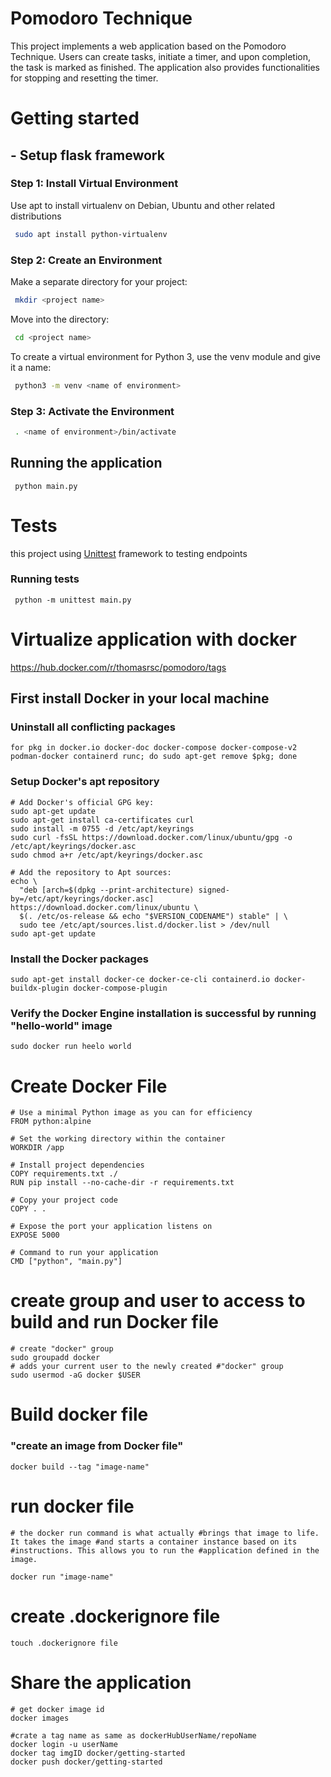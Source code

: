 # Pomodoro Technique 

 This project implements a web application based on the Pomodoro Technique. Users can create tasks, initiate a timer, and upon completion, the task is marked as finished. The application also provides functionalities for stopping and resetting the timer.
 ###

# Getting started
 ## - Setup flask framework

  ### Step 1: Install Virtual Environment
  Use apt to install virtualenv on Debian, Ubuntu and other related distributions

  ```bash
   sudo apt install python-virtualenv
  ```

  ### Step 2: Create an Environment
  Make a separate directory for your project:
  ```bash
   mkdir <project name>
  ```
  Move into the directory:
  ```bash
   cd <project name>
  ```
  To create a virtual environment for Python 3, use the venv module and give it a name:
  ```bash
   python3 -m venv <name of environment>
  ```
  ### Step 3: Activate the Environment
  ```bash
   . <name of environment>/bin/activate
  ```
  ###

 ## Running the application
  ```
   python main.py
  ```
   ###
# Tests
 this project using [Unittest](https://docs.python.org/3/library/unittest.html) framework to testing endpoints
 ### Running tests
  ```
   python -m unittest main.py
  ```
# Virtualize application with docker
https://hub.docker.com/r/thomasrsc/pomodoro/tags
## First install Docker in your local machine 
### Uninstall all conflicting packages
```
for pkg in docker.io docker-doc docker-compose docker-compose-v2 podman-docker containerd runc; do sudo apt-get remove $pkg; done
```
### Setup Docker's apt repository
```
# Add Docker's official GPG key:
sudo apt-get update
sudo apt-get install ca-certificates curl
sudo install -m 0755 -d /etc/apt/keyrings
sudo curl -fsSL https://download.docker.com/linux/ubuntu/gpg -o /etc/apt/keyrings/docker.asc
sudo chmod a+r /etc/apt/keyrings/docker.asc

# Add the repository to Apt sources:
echo \
  "deb [arch=$(dpkg --print-architecture) signed-by=/etc/apt/keyrings/docker.asc] https://download.docker.com/linux/ubuntu \
  $(. /etc/os-release && echo "$VERSION_CODENAME") stable" | \
  sudo tee /etc/apt/sources.list.d/docker.list > /dev/null
sudo apt-get update
```
### Install the Docker packages
```
sudo apt-get install docker-ce docker-ce-cli containerd.io docker-buildx-plugin docker-compose-plugin
```
### Verify the Docker Engine installation is successful by running "hello-world" image
```
sudo docker run heelo world
```
###
# Create Docker File
```
# Use a minimal Python image as you can for efficiency
FROM python:alpine

# Set the working directory within the container
WORKDIR /app

# Install project dependencies
COPY requirements.txt ./
RUN pip install --no-cache-dir -r requirements.txt

# Copy your project code
COPY . .

# Expose the port your application listens on
EXPOSE 5000

# Command to run your application
CMD ["python", "main.py"]
```
# create group and user to access to build and run Docker file
```
# create "docker" group
sudo groupadd docker
# adds your current user to the newly created #"docker" group
sudo usermod -aG docker $USER
```
###
# Build docker file
### "create an image from Docker file"
```
docker build --tag "image-name"
```
# run docker file
```
# the docker run command is what actually #brings that image to life. It takes the image #and starts a container instance based on its #instructions. This allows you to run the #application defined in the image.

docker run "image-name"
```
# create .dockerignore file 
```
touch .dockerignore file
```

# Share the application
```
# get docker image id 
docker images

#crate a tag name as same as dockerHubUserName/repoName
docker login -u userName
docker tag imgID docker/getting-started
docker push docker/getting-started
```
